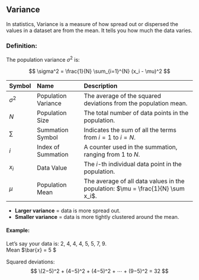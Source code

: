 ## Variance
In statistics, Variance is a measure of how spread out or dispersed the values in a dataset are from the mean. It tells you how much the data varies.

### Definition:
The population variance $\sigma^2$ is:  

$$
\sigma^2 = \frac{1}{N} \sum_{i=1}^{N} (x_i - \mu)^2
$$  

| Symbol     | Name                | Description                                                                     |
| :--------- | :------------------ | :------------------------------------------------------------------------------ |
| $\sigma^2$ | Population Variance | The average of the squared deviations from the population mean.                 |
| $N$        | Population Size     | The total number of data points in the population.                              |
| $\sum$     | Summation Symbol    | Indicates the sum of all the terms from $i = 1$ to $i = N$.                     |
| $i$        | Index of Summation  | A counter used in the summation, ranging from 1 to $N$.                         |
| $x_i$      | Data Value          | The $i$-th individual data point in the population.                             |
| $\mu$      | Population Mean     | The average of all data values in the population: $\mu = \frac{1}{N} \sum x_i$. |

- **Larger variance** = data is more spread out.
- **Smaller variance** = data is more tightly clustered around the mean.

#### Example:
Let’s say your data is: 2, 4, 4, 4, 5, 5, 7, 9.  
Mean $\bar{𝑥} = 5 $  

Squared deviations: 
$$
\(2−5)^2 + (4−5)^2 + (4−5)^2 + ⋯ + (9−5)^2 = 32
$$  






